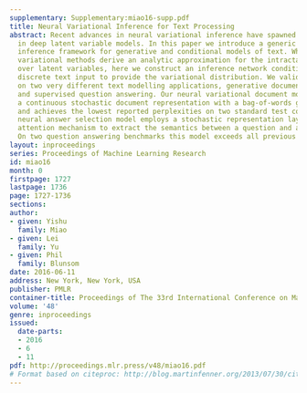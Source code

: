 ```yaml
---
supplementary: Supplementary:miao16-supp.pdf
title: Neural Variational Inference for Text Processing
abstract: Recent advances in neural variational inference have spawned a renaissance
  in deep latent variable models. In this paper we introduce a generic variational
  inference framework for generative and conditional models of text. While traditional
  variational methods derive an analytic approximation for the intractable distributions
  over latent variables, here we construct an inference network conditioned on the
  discrete text input to provide the variational distribution. We validate this framework
  on two very different text modelling applications, generative document modelling
  and supervised question answering. Our neural variational document model combines
  a continuous stochastic document representation with a bag-of-words generative model
  and achieves the lowest reported perplexities on two standard test corpora. The
  neural answer selection model employs a stochastic representation layer within an
  attention mechanism to extract the semantics between a question and answer pair.
  On two question answering benchmarks this model exceeds all previous published benchmarks.
layout: inproceedings
series: Proceedings of Machine Learning Research
id: miao16
month: 0
firstpage: 1727
lastpage: 1736
page: 1727-1736
sections: 
author:
- given: Yishu
  family: Miao
- given: Lei
  family: Yu
- given: Phil
  family: Blunsom
date: 2016-06-11
address: New York, New York, USA
publisher: PMLR
container-title: Proceedings of The 33rd International Conference on Machine Learning
volume: '48'
genre: inproceedings
issued:
  date-parts:
  - 2016
  - 6
  - 11
pdf: http://proceedings.mlr.press/v48/miao16.pdf
# Format based on citeproc: http://blog.martinfenner.org/2013/07/30/citeproc-yaml-for-bibliographies/
---
```

